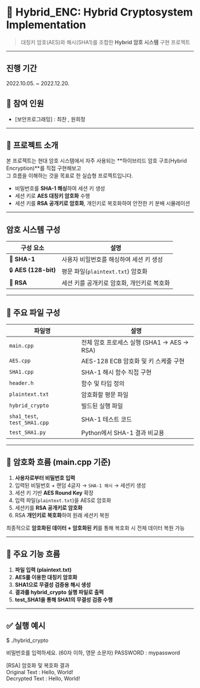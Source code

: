 # 🔐 Hybrid_ENC: Hybrid Cryptosystem Implementation

> 대칭키 암호(AES)와 해시(SHA1)를 조합한 **Hybrid 암호 시스템** 구현 프로젝트

---

## 진행 기간
2022.10.05. ~ 2022.12.20.

## 👥 참여 인원
- [보안프로그래밍] : 최찬 , 원희정  

---

## 📌 프로젝트 소개

본 프로젝트는 현대 암호 시스템에서 자주 사용되는 **하이브리드 암호 구조(Hybrid Encryption)**를 직접 구현해보고  
그 흐름을 이해하는 것을 목표로 한 실습형 프로젝트입니다.

- 비밀번호를 **SHA-1 해싱**하여 세션 키 생성
- 세션 키로 **AES 대칭키 암호화** 수행
- 세션 키를 **RSA 공개키로 암호화**, 개인키로 복호화하여 안전한 키 분배 시뮬레이션

---

## 암호 시스템 구성

| 구성 요소 | 설명 |
|-----------|------|
| 🔐 **SHA-1** | 사용자 비밀번호를 해싱하여 세션 키 생성 |
| 🔒 **AES (128-bit)** | 평문 파일(`plaintext.txt`) 암호화 |
| 🔑 **RSA** | 세션 키를 공개키로 암호화, 개인키로 복호화 |

---

## 🧾 주요 파일 구성

| 파일명 | 설명 |
|--------|------|
| `main.cpp` | 전체 암호 프로세스 실행 (SHA1 → AES → RSA) |
| `AES.cpp` | AES-128 ECB 암호화 및 키 스케줄 구현 |
| `SHA1.cpp` | SHA-1 해시 함수 직접 구현 |
| `header.h` | 함수 및 타입 정의 |
| `plaintext.txt` | 암호화할 평문 파일 |
| `hybrid_crypto` | 빌드된 실행 파일 |
| `sha1_test`, `test_SHA1.cpp` | SHA-1 테스트 코드 |
| `test_SHA1.py` | Python에서 SHA-1 결과 비교용 |

---

## 🔄 암호화 흐름 (main.cpp 기준)

1. **사용자로부터 비밀번호 입력**
2. 입력된 비밀번호 + 랜덤 4글자 → `SHA-1 해시` → 세션키 생성
3. 세션 키 기반 **AES Round Key** 확장
4. 입력 파일(`plaintext.txt`)을 AES로 암호화
5. 세션키를 **RSA 공개키로 암호화**
6. RSA **개인키로 복호화**하여 원래 세션키 복원


최종적으로 **암호화된 데이터 + 암호화된 키**를 통해 복호화 시 전체 데이터 복원 가능

---

## 🔅 주요 기능 흐름

1. **파일 입력 (plaintext.txt)**  
2. **AES를 이용한 대칭키 암호화**
3. **SHA1으로 무결성 검증용 해시 생성**
4. **결과를 hybrid_crypto 실행 파일로 출력**
5. **test_SHA1을 통해 SHA1의 무결성 검증 수행**

---

## ✅ 실행 예시

$ ./hybrid_crypto

비밀번호를 입력하세요. (60자 이하, 영문 소문자) PASSWORD : mypassword

[RSA] 암호화 및 복호화 결과  
Original Text   : Hello, World!  
Decrypted Text  : Hello, World!

